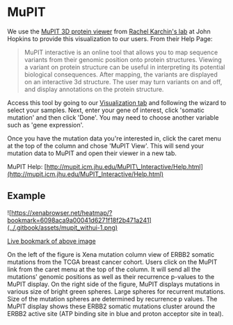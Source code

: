# MuPIT

We use the [MuPIT 3D protein viewer](http://mupit.icm.jhu.edu/) from [Rachel Karchin's lab](http://karchinlab.org/) at John Hopkins to provide this visualization to our users. From their Help Page:

> MuPIT interactive is an online tool that allows you to map sequence variants from their genomic position onto protein structures. Viewing a variant on protein structure can be useful in interpreting its potential biological consequences. After mapping, the variants are displayed on an interactive 3d structure. The user may turn variants on and off, and display annotations on the protein structure.

Access this tool by going to our [Visualization tab](https://xenabrowser.net/heatmap/) and following the wizard to select your samples. Next, enter your gene of interest, click 'somatic mutation' and then click 'Done'. You may need to choose another variable such as 'gene expression'.

Once you have the mutation data you're interested in, click the caret menu at the top of the column and chose 'MuPIT View'. This will send your mutation data to MuPIT and open their viewer in a new tab.

MuPIT Help: [http://mupit.icm.jhu.edu/MuPIT\_Interactive/Help.html](http://mupit.icm.jhu.edu/MuPIT_Interactive/Help.html)

## Example

![https://xenabrowser.net/heatmap/?bookmark=6098aca9a00041d6271f18f2b471a241](../.gitbook/assets/mupit_withui-1.png)

[Live bookmark of above image](https://xenabrowser.net/heatmap/?bookmark=6098aca9a00041d6271f18f2b471a241)

On the left of the figure is Xena mutation column view of ERBB2 somatic mutations from the TCGA breast cancer cohort. Users click on the MuPIT link from the caret menu at the top of the column. It will send all the mutations' genomic positions as well as their recurrence p-values to the MuPIT display. On the right side of the figure, MuPIT displays mutations in various size of bright green spheres. Large spheres for recurrent mutations. Size of the mutation spheres are determined by recurrence p values. The MuPIT display shows these ERBB2 somatic mutations cluster around the ERBB2 active site \(ATP binding site in blue and proton acceptor site in teal\).



